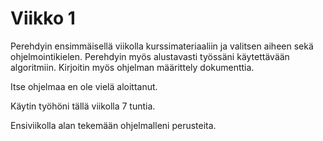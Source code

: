 # Viikko 1

Perehdyin ensimmäisellä viikolla kurssimateriaaliin ja valitsen aiheen sekä ohjelmointikielen. Perehdyin myös alustavasti työssäni käytettävään algoritmiin. Kirjoitin myös ohjelman määrittely dokumenttia.

Itse ohjelmaa en ole vielä aloittanut.

Käytin työhöni tällä viikolla 7 tuntia.

Ensiviikolla alan tekemään ohjelmalleni perusteita.